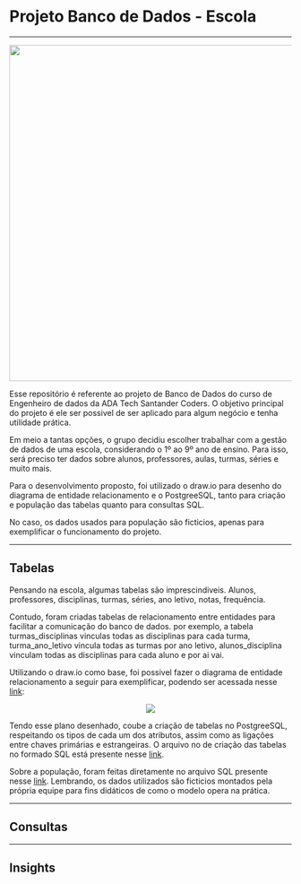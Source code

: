 # Projeto Banco de Dados - Escola

***

<p style="text-align:center;">
<img src='https://img.freepik.com/vetores-premium/exterior-do-edificio-da-escola-moderna-bem-vindo-de-volta-a-escola-arquitetura-educacional-do-ensino-medio_625536-384.jpg?w=1380' width=600>
</p>


Esse repositório é referente ao projeto de Banco de Dados do curso de Engenheiro de dados da ADA Tech Santander Coders. O objetivo principal do projeto é ele ser possivel de ser aplicado para algum negócio e tenha utilidade prática.

Em meio a tantas opções, o grupo decidiu escolher trabalhar com a gestão de dados de uma escola, considerando o 1º ao 9º ano de ensino. Para isso, será preciso ter dados sobre alunos, professores, aulas, turmas, séries e muito mais.

Para o desenvolvimento proposto, foi utilizado o draw.io para desenho do diagrama de entidade relacionamento e o PostgreeSQL, tanto para criação e população das tabelas quanto para consultas SQL.

No caso, os dados usados para população são ficticios, apenas para exemplificar o funcionamento do projeto.

***

## Tabelas

Pensando na escola, algumas tabelas são imprescindiveis. Alunos, professores, disciplinas, turmas, séries, ano letivo, notas, frequência.

Contudo, foram criadas tabelas de relacionamento entre entidades para facilitar a comunicação do banco de dados. por exemplo, a tabela turmas_disciplinas vinculas todas as disciplinas para cada turma, turma_ano_letivo vincula todas as turmas por ano letivo, alunos_disciplina vinculam todas as disciplinas para cada aluno e por ai vai.

Utilizando o draw.io como base, foi possivel fazer o diagrama de entidade relacionamento a seguir para exemplificar, podendo ser acessada nesse [link](images/der.jpg):

<p style="text-align:center;">
<img src='https://raw.githubusercontent.com/RafaelQSantos-RQS/MySchoolDatabase/main/images/der.jpg'>
</p>

Tendo esse plano desenhado, coube a criação de tabelas no PostgreeSQL, respeitando os tipos de cada um dos atributos, assim como as ligações entre chaves primárias e estrangeiras. O arquivo no de criação das tabelas no formado SQL está presente nesse [link](Preparação/Create%20Tables.sql).

Sobre a população, foram feitas diretamente no arquivo SQL presente nesse [link](Preparação/Insert%20Data.sql). Lembrando, os dados utilizados são ficticios montados pela própria equipe para fins didáticos de como o modelo opera na prática.

***

## Consultas

***

## Insights